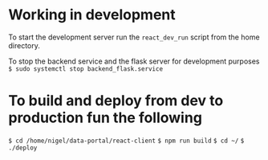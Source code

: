 # Working in development
To start the development server run the `react_dev_run` script from the home directory.

To stop the backend service and the flask server for development purposes
`$ sudo systemctl stop backend_flask.service`

# To build and deploy from dev to production fun the following
`$ cd /home/nigel/data-portal/react-client`
`$ npm run build`
`$ cd ~/`
`$ ./deploy`



